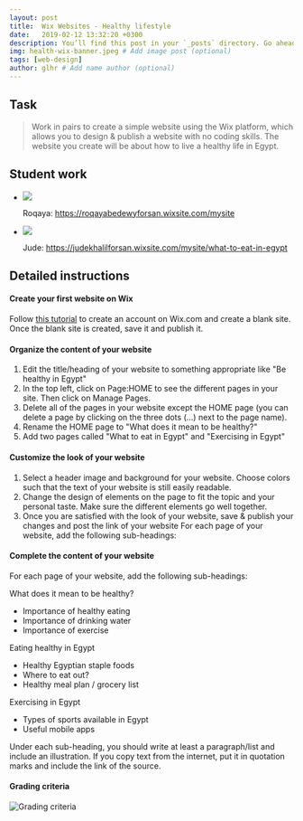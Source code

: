 ```yaml
---
layout: post
title:  Wix Websites - Healthy lifestyle
date:   2019-02-12 13:32:20 +0300
description: You’ll find this post in your `_posts` directory. Go ahead and edit it and re-build the site to see your changes. # Add post description (optional)
img: health-wix-banner.jpeg # Add image post (optional)
tags: [web-design]
author: glhr # Add name author (optional)
---
```

## Task

> Work in pairs to create a simple website using the Wix platform, which allows you to design & publish a website with no coding skills. The website you create will be about how to live a healthy life in Egypt.

## Student work

<div class="flexslider">
  <ul class="slides">
    <li>
      <img src="{{site.baseurl}}/assets/img/healthy-websites/roqaya.png" />
      <p class="flex-caption">Roqaya:
      <a href="https://roqayabedewyforsan.wixsite.com/mysite">
      https://roqayabedewyforsan.wixsite.com/mysite
      </a>
      </p>
    </li>
    <li>
      <img src="{{site.baseurl}}/assets/img/healthy-websites/jude.png" />
      <p class="flex-caption">Jude:
      <a href="https://judekhalilforsan.wixsite.com/mysite/what-to-eat-in-egypt">
      https://judekhalilforsan.wixsite.com/mysite/what-to-eat-in-egypt
      </a>
      </p>
    </li>
  </ul>
</div>

## Detailed instructions

#### Create your first website on Wix

Follow [this tutorial](https://drive.google.com/file/d/10-ZV8NRXg0jCuyzh4liskCYeCrvGCGVD/view?usp=sharing) to create an account on Wix.com and create a blank site. Once the blank site is created, save it and publish it.

#### Organize the content of your website
1. Edit the title/heading of your website to something appropriate like "Be healthy in Egypt"
3. In the top left, click on Page:HOME to see the different pages in your site. Then click on Manage Pages.
4. Delete all of the pages in your website except the HOME page (you can delete a page by clicking on the three dots (...) next to the page name).
5. Rename the HOME page to "What does it mean to be healthy?"
6. Add two pages called "What to eat in Egypt" and "Exercising in Egypt"

#### Customize the look of your website
1. Select a header image and background for your website. Choose colors such that the text of your website is still easily readable.
2. Change the design of elements on the page to fit the topic and your personal taste. Make sure the different elements go well together.
3. Once you are satisfied with the look of your website, save & publish your changes and post the link of your website
For each page of your website, add the following sub-headings:

#### Complete the content of your website

For each page of your website, add the following sub-headings:

What does it mean to be healthy?
- Importance of healthy eating
- Importance of drinking water
- Importance of exercise

Eating healthy in Egypt
- Healthy Egyptian staple foods
- Where to eat out?
- Healthy meal plan / grocery list

Exercising in Egypt
- Types of sports available in Egypt
- Useful mobile apps

Under each sub-heading, you should write at least a paragraph/list and include an illustration. If you copy text from the internet, put it in quotation marks and include the link of the source.

#### Grading criteria

![Grading criteria]({{site.baseurl}}/assets/img/healthy-websites/website-grading.png)


